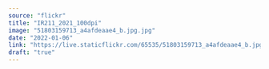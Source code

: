 ```yaml
---
source: "flickr"
title: "IR211_2021_100dpi"
image: "51803159713_a4afdeaae4_b.jpg.jpg"
date: "2022-01-06"
link: "https://live.staticflickr.com/65535/51803159713_a4afdeaae4_b.jpg"
draft: "true"
---
```


